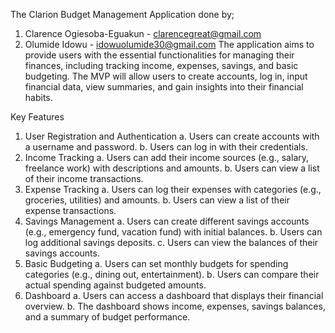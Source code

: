 The Clarion Budget Management Application done by;
1. Clarence Ogiesoba-Eguakun - clarencegreat@gmail.com
2. Olumide Idowu - idowuolumide30@gmail.com
The application aims to provide users with the essential functionalities for managing their finances, including tracking income, expenses, savings, and basic budgeting. The MVP will allow users to create accounts, log in, input financial data, view summaries, and gain insights into their financial habits.

Key Features
1. User Registration and Authentication
a. Users can create accounts with a username and password.
b. Users can log in with their credentials.
2. Income Tracking
a. Users can add their income sources (e.g., salary, freelance work) with descriptions and amounts.
b. Users can view a list of their income transactions.
3. Expense Tracking
a. Users can log their expenses with categories (e.g., groceries, utilities) and amounts.
b. Users can view a list of their expense transactions.
4. Savings Management
a. Users can create different savings accounts (e.g., emergency fund, vacation fund) with initial balances.
b. Users can log additional savings deposits.
c. Users can view the balances of their savings accounts.
5. Basic Budgeting
a. Users can set monthly budgets for spending categories (e.g., dining out, entertainment).
b. Users can compare their actual spending against budgeted amounts.
6. Dashboard
a. Users can access a dashboard that displays their financial overview.
b. The dashboard shows income, expenses, savings balances, and a summary of budget performance.
